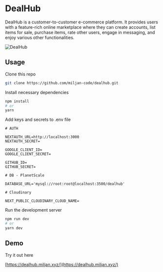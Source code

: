 # DealHub

DealHub is a customer-to-customer e-commerce platform. It provides users with a feature-rich online marketplace where they can create accounts, list items for sale, purchase items, rate other users, engage in messaging, and enjoy various other functionalities.

![DealHub](https://res.cloudinary.com/dbwfcqbx8/image/upload/v1685268908/project-dealhub_bzkdxh.png)

## Usage

Clone this repo

```bash
git clone https://github.com/miljan-code/dealhub.git
```

Install necessary dependencies

```bash
npm install
# or
yarn
```

Add keys and secrets to .env file

```env
# AUTH

NEXTAUTH_URL=http://localhost:3000
NEXTAUTH_SECRET=

GOOGLE_CLIENT_ID=
GOOGLE_CLIENT_SECRET=

GITHUB_ID=
GITHUB_SECRET=

# DB - PlanetScale

DATABASE_URL='mysql://root:root@localhost:3500/dealhub'

# Cloudinary

NEXT_PUBLIC_CLOUDINARY_CLOUD_NAME=
```

Run the development server

```bash
npm run dev
# or
yarn dev
```

## Demo

Try it out here

[https://dealhub.miljan.xyz/](https://dealhub.miljan.xyz/)
